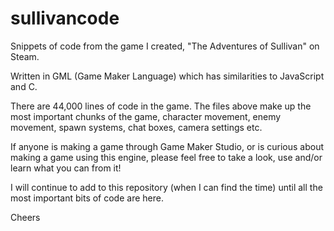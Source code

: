 # sullivancode

Snippets of code from the game I created, "The Adventures of Sullivan" on Steam.

Written in GML (Game Maker Language) which has similarities to JavaScript and C.

There are 44,000 lines of code in the game. The files above make up the most important chunks of the game, character movement, enemy movement, spawn systems, chat boxes, camera settings etc.

If anyone is making a game through Game Maker Studio, or is curious about making a game using this engine, please feel free to take a look, use and/or learn what you can from it!

I will continue to add to this repository (when I can find the time) until all the most important bits of code are here.

Cheers
